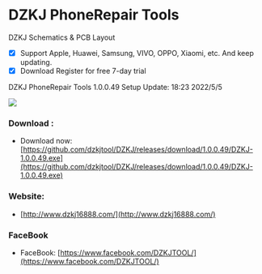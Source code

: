 # DZKJ PhoneRepair Tools
DZKJ Schematics & PCB Layout
- [x] Support Apple, Huawei, Samsung, VIVO, OPPO, Xiaomi, etc. And keep updating.
- [x] Download Register for free 7-day trial

DZKJ PhoneRepair Tools 1.0.0.49 Setup  Update: 18:23 2022/5/5

![](http://www.dzkj16888.com/img/github44.png)



### Download :

* Download now: [https://github.com/dzkjtool/DZKJ/releases/download/1.0.0.49/DZKJ-1.0.0.49.exe](https://github.com/dzkjtool/DZKJ/releases/download/1.0.0.49/DZKJ-1.0.0.49.exe)

### Website:

*  [http://www.dzkj16888.com/](http://www.dzkj16888.com/)


### FaceBook

* FaceBook: [https://www.facebook.com/DZKJTOOL/](https://www.facebook.com/DZKJTOOL/)

